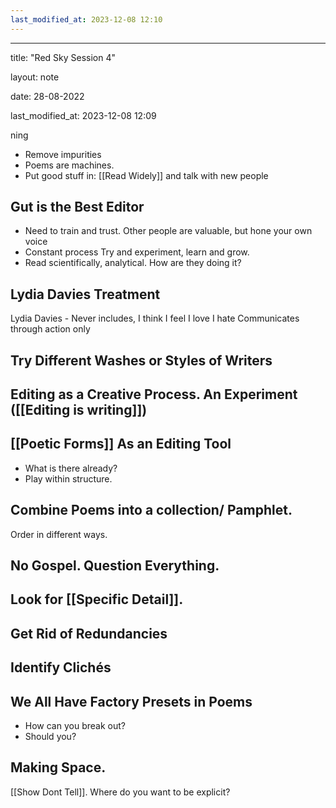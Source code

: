 ```yaml
---
last_modified_at: 2023-12-08 12:10
---
```

---

title: "Red Sky Session 4"

layout: note

date: 28-08-2022

last_modified_at: 2023-12-08 12:09

ning

- Remove impurities
- Poems are machines. 
- Put good stuff in: [[Read Widely]] and talk with new people 

## Gut is the Best Editor

- Need to train and trust. Other people are valuable, but hone your own voice 
- Constant process Try and experiment, learn and grow. 
- Read scientifically, analytical. How are they doing it?

## Lydia Davies Treatment

Lydia Davies - Never includes, I think I feel I love I hate Communicates through action only

## Try Different Washes or Styles of Writers

## Editing as a Creative Process. An Experiment ([[Editing is writing]])

## [[Poetic Forms]] As an Editing Tool

- What is there already? 
- Play within structure.

## Combine Poems into a collection/ Pamphlet.

Order in different ways.

## No Gospel. Question Everything.

## Look for [[Specific Detail]].

## Get Rid of Redundancies

## Identify Clichés

## We All Have Factory Presets in Poems

- How can you break out? 
- Should you?

## Making Space.

[[Show Dont Tell]]. Where do you want to be explicit?
